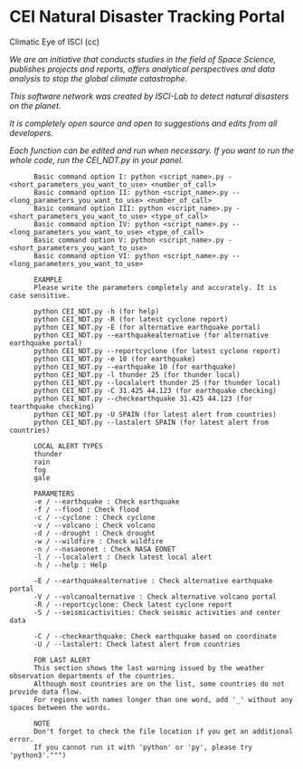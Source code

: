 # CEI Natural Disaster Tracking Portal
Climatic Eye of ISCI
(cc)


_We are an initiative that conducts studies in the field of Space Science,
publishes projects and reports, offers analytical perspectives and data analysis to stop the global climate catastrophe._

_This software network was created by ISCI-Lab to detect natural disasters on the planet._

_It is completely open source and open to suggestions and edits from all developers._

_Each function can be edited and run when necessary. If you want to run the whole code, run the CEI_NDT.py in your panel._


          Basic command option I: python <script_name>.py -<short_parameters_you_want_to_use> <number_of_call>
          Basic command option II: python <script_name>.py --<long_parameters_you_want_to_use> <number_of_call>
          Basic command option III: python <script_name>.py -<short_parameters_you_want_to_use> <type_of_call>
          Basic command option IV: python <script_name>.py --<long_parameters_you_want_to_use> <type_of_call>
          Basic command option V: python <script_name>.py -<short_parameters_you_want_to_use>
          Basic command option VI: python <script_name>.py --<long_parameters_you_want_to_use>
          
          EXAMPLE
          Please write the parameters completely and accurately. It is case sensitive.
          
          python CEI_NDT.py -h (for help)
          python CEI_NDT.py -R (for latest cyclone report)
          python CEI_NDT.py -E (for alternative earthquake portal)
          python CEI_NDT.py --earthquakealternative (for alternative earthquake portal)
          python CEI_NDT.py --reportcyclone (for latest cyclone report)
          python CEI_NDT.py -e 10 (for earthquake)
          python CEI_NDT.py --earthquake 10 (for earthquake)
          python CEI_NDT.py -l thunder 25 (for thunder local)
          python CEI_NDT.py --localalert thunder 25 (for thunder local)
          python CEI_NDT.py -C 31.425 44.123 (for earthquake checking)
          python CEI_NDT.py --checkearthquake 31.425 44.123 (for tearthquake checking)
          python CEI_NDT.py -U SPAIN (for latest alert from countries)
          python CEI_NDT.py --lastalert SPAIN (for latest alert from countries)
          
          LOCAL ALERT TYPES
          thunder
          rain
          fog
          gale
          
          PARAMETERS
          -e / --earthquake : Check earthquake
          -f / --flood : Check flood
          -c / --cyclone : Check cyclone
          -v / --volcano : Check volcano
          -d / --drought : Check drought
          -w / --wildfire : Check wildfire
          -n / --nasaeonet : Check NASA EONET
          -l / --localalert : Check latest local alert
          -h / --help : Help
          
          -E / --earthquakealternative : Check alternative earthquake portal
          -V / --volcanoalternative : Check alternative volcano portal
          -R / --reportcyclone: Check latest cyclone report
          -S / --seismicactivities: Check seismic activities and center data
          
          -C / --checkearthquake: Check earthquake based on coordinate
          -U / --lastalert: Check latest alert from countries
          
          FOR LAST ALERT
          This section shows the last warning issued by the weather observation departments of the countries.
          Although most countries are on the list, some countries do not provide data flow.
          For regions with names longer than one word, add '_' without any spaces between the words.
          
          NOTE
          Don't forget to check the file location if you get an additional error.
          If you cannot run it with 'python' or 'py', please try 'python3'.""")
